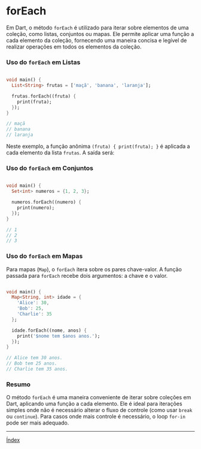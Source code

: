 # forEach

Em Dart, o método `forEach` é utilizado para iterar sobre elementos de uma coleção, como listas, conjuntos ou mapas. Ele permite aplicar uma função a cada elemento da coleção, fornecendo uma maneira concisa e legível de realizar operações em todos os elementos da coleção.

### Uso do `forEach` em Listas

~~~dart

void main() {
  List<String> frutas = ['maçã', 'banana', 'laranja'];

  frutas.forEach((fruta) {
    print(fruta);
  });
}

// maçã
// banana
// laranja
~~~

Neste exemplo, a função anônima `(fruta) { print(fruta); }` é aplicada a cada elemento da lista `frutas`. A saída será:

### Uso do `forEach` em Conjuntos

~~~dart

void main() {
  Set<int> numeros = {1, 2, 3};

  numeros.forEach((numero) {
    print(numero);
  });
}

// 1
// 2
// 3
~~~

### Uso do `forEach` em Mapas

Para mapas (`Map`), o `forEach` itera sobre os pares chave-valor. A função passada para `forEach` recebe dois argumentos: a chave e o valor.

~~~dart

void main() {
  Map<String, int> idade = {
    'Alice': 30,
    'Bob': 25,
    'Charlie': 35
  };

  idade.forEach((nome, anos) {
    print('$nome tem $anos anos.');
  });
}

// Alice tem 30 anos.
// Bob tem 25 anos.
// Charlie tem 35 anos.
~~~

### Resumo

O método `forEach` é uma maneira conveniente de iterar sobre coleções em Dart, aplicando uma função a cada elemento. Ele é ideal para iterações simples onde não é necessário alterar o fluxo de controle (como usar `break` ou `continue`). Para casos onde mais controle é necessário, o loop `for-in` pode ser mais adequado.

---

[Índex](../README.md)